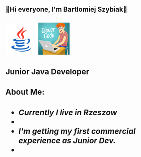  <h2>👋Hi everyone, I'm Bartlomiej Szybiak👋<h2> 

<div><img src="https://github.com/Bartek2463/Bartek2463/blob/main/icons8-java.svg" heigh="100" width = "100">
<img src ="https://github.com/Bartek2463/Bartek2463/blob/main/giphy.gif" heigh="100" width = "100">
<div>
<h3>Junior Java Developer<h3>
 
 <h3>About Me:<h3>
 <em> <ul>
   <li>Currently I live in Rzeszow<li>
   <li> I'm getting my first commercial experience as Junior Dev.<li>
  <ul>
<em>
<!--
**Bartek2463/Bartek2463** is a ✨ _special_ ✨ repository because its `README.md` (this file) appears on your GitHub profile.

Here are some ideas to get you started:

- 🔭 I’m currently working on ...
- 🌱 I’m currently learning ...
- 👯 I’m looking to collaborate on ...
- 🤔 I’m looking for help with ...
- 💬 Ask me about ...
- 📫 How to reach me: ...
- 😄 Pronouns: ...
- ⚡ Fun fact: ...
-->
